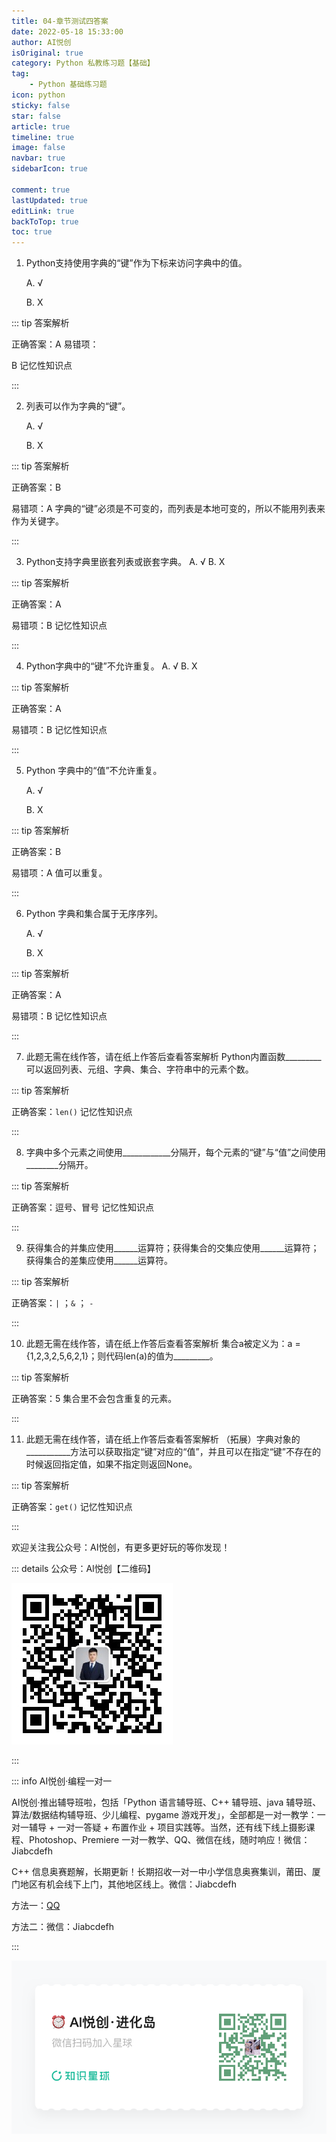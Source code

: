 ```yaml
---
title: 04-章节测试四答案
date: 2022-05-18 15:33:00
author: AI悦创
isOriginal: true
category: Python 私教练习题【基础】
tag:
    - Python 基础练习题
icon: python
sticky: false
star: false
article: true
timeline: true
image: false
navbar: true
sidebarIcon: true

comment: true
lastUpdated: true
editLink: true
backToTop: true
toc: true
---
```


1.  Python支持使用字典的“键”作为下标来访问字典中的值。 
    
    A. √ 
    
    B. X
    

::: tip 答案解析

正确答案：A 易错项：

B 记忆性知识点

:::    

2. 列表可以作为字典的“键”。 

    A. √ 

    B. X

::: tip 答案解析

正确答案：B 

易错项：A 字典的“键”必须是不可变的，而列表是本地可变的，所以不能用列表来作为关键字。

:::    

3.  Python支持字典里嵌套列表或嵌套字典。 A. √ B. X
    

::: tip 答案解析

正确答案：A 

易错项：B 记忆性知识点

:::    

4.  Python字典中的“键”不允许重复。 A. √ B. X
    

::: tip 答案解析

正确答案：A 

易错项：B 记忆性知识点

:::    

5. Python 字典中的“值”不允许重复。 

    A. √ 

    B. X

::: tip 答案解析

正确答案：B 

易错项：A 值可以重复。

:::    

6. Python 字典和集合属于无序序列。 

    A. √ 

    B. X

::: tip 答案解析

正确答案：A 

易错项：B 记忆性知识点

:::    

7.  此题无需在线作答，请在纸上作答后查看答案解析 Python内置函数\_\_\_\_\_\_\_\_\_可以返回列表、元组、字典、集合、字符串中的元素个数。
    

::: tip 答案解析

正确答案：`len()`  记忆性知识点

:::    

8.  字典中多个元素之间使用\_\_\_\_\_\_\_\_\_\_\_\_分隔开，每个元素的“键”与“值”之间使用\_\_\_\_\_\_\_\_分隔开。
    

::: tip 答案解析

正确答案：逗号、冒号 记忆性知识点

:::    

9.  获得集合的并集应使用\_\_\_\_\_\_运算符；获得集合的交集应使用\_\_\_\_\_\_运算符；获得集合的差集应使用\_\_\_\_\_\_运算符。
    

::: tip 答案解析

正确答案：`|` ；`&` ； `-` 

:::    

10.  此题无需在线作答，请在纸上作答后查看答案解析 集合a被定义为：a = {1,2,3,2,5,6,2,1}；则代码len(a)的值为\_\_\_\_\_\_\_\_\_。
     

::: tip 答案解析

正确答案：5 集合里不会包含重复的元素。

:::

11.  此题无需在线作答，请在纸上作答后查看答案解析 （拓展）字典对象的\_\_\_\_\_\_\_\_\_\_\_方法可以获取指定“键”对应的“值”，并且可以在指定“键”不存在的时候返回指定值，如果不指定则返回None。
     

::: tip 答案解析

正确答案：`get()`  记忆性知识点

:::

欢迎关注我公众号：AI悦创，有更多更好玩的等你发现！

::: details 公众号：AI悦创【二维码】

![](/gzh.jpg)

:::

::: info AI悦创·编程一对一

AI悦创·推出辅导班啦，包括「Python 语言辅导班、C++ 辅导班、java 辅导班、算法/数据结构辅导班、少儿编程、pygame 游戏开发」，全部都是一对一教学：一对一辅导 + 一对一答疑 + 布置作业 + 项目实践等。当然，还有线下线上摄影课程、Photoshop、Premiere 一对一教学、QQ、微信在线，随时响应！微信：Jiabcdefh

C++ 信息奥赛题解，长期更新！长期招收一对一中小学信息奥赛集训，莆田、厦门地区有机会线下上门，其他地区线上。微信：Jiabcdefh

方法一：[QQ](http://wpa.qq.com/msgrd?v=3&uin=1432803776&site=qq&menu=yes)

方法二：微信：Jiabcdefh

:::

![](/zsxq.jpg)


